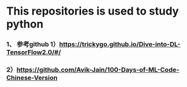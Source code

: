 # This repositories is used to study python

### 1、 参考github 1）https://trickygo.github.io/Dive-into-DL-TensorFlow2.0/#/
###     2）https://github.com/Avik-Jain/100-Days-of-ML-Code-Chinese-Version
